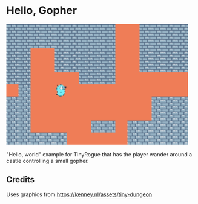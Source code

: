 # Hello, Gopher

<img src="../../images/hello.png" alt="hello example screenshot" width="480"/>

"Hello, world" example for TinyRogue that has the player wander around a castle controlling a small gopher.

## Credits

Uses graphics from https://kenney.nl/assets/tiny-dungeon
